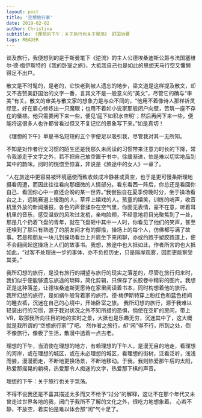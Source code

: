 ```yaml
---
layout: post
title: '空想旅行家'
date: 2019-02-02
author: Christina
subtitle: 《理想的下午：关于旅行也关于晃荡》 舒国治著
tags: READER
---
```


谈及旅行，我便想到的是于斯曼笔下《逆流》的主人公德埃桑迪斯公爵与法国塞维尔·德·梅伊斯特的《我的卧室之旅》，大抵我自己也是如此的思想天马行空又慵懒得足不出户。

散文是不时髦的，是老的，它快老到被人遗忘的地步，梁文道是这样提及散文，却又不吝赞美舒国治的文字一番，言其文不是一般意义的“美文”，尽管它的确与“审美”有关。散文的审美与散文家的想象力是与众不同的，“他用不着像诗人那样祈灵缪思，好在眉心修炼出一只魔眼；也用不着如小说家那般闭户向壁，苦筑一座不存在的蜃楼。他只需要闲下来一些，便见‘庭下如积水空明’；然后再闲下来一些，便能将这很多人也许都曾看过但又不复记忆的景象写下来。”如是真切！

《理想的下午》单是书名短短的五个字便足以吸引我，尽管我对其一无所知。

不知是对作者行文习惯的陌生还是我那久未阅读的习惯带来注意力时长的下降，常令我游走于文字之外，若不把自己放空置于书中，徐缓渐进，怕是难以切实地品到其中的韵味。阅时的恍惚至惊喜，非说是《旅途中的女人》一章了。

“人在旅途中更容易被环境逼使而致收敛成冷静甚或真空，也于是更可慢条斯理地摄看周遭，而因此往往看向那细微的人情部分。看东看西一阵后，你总还是看回你自己、看回你心中一直还企盼的某一世界。”我尝独自在夏季傍晚时分，坐于操场看台之上，远眺赛道上慢跑的人，草坪上嬉戏的人。孩童的嬉笑，训练的哨声，收音机里外放的新闻播报，各色的声音揉杂在空气里，你面无表情，豪不在意，听着耳机里的音乐，感受温软的风吹过发梢，亲吻脸颊，不经意地将目光聚焦到了一处，那是几个扔着飞盘的青年，就在飞盘砸中其中一人时，你看见了他们的笑声，甚至还嗅到了那只有熟透了的朋友间才有的揶揄，操场上的每个人，仿佛都写满了故事。若是和朋友一块儿到操场看台上并肩坐下来闲聊，亦或约跑于塑胶跑道上，便不会翻阅起这操场上人们的故事书。我想，旅途中也大抵如此，作者所言的也大抵如此，“过客不处理进一步的事体，亦不负担历史，只是隔岸观雾，因而更能察受其美。”

我所幻想的旅行，是没有旅行的期望与旅行的现实之落差的，尽管在旅行归来时，我们似乎便能够遗忘旅途的琐碎，简化剪辑，只保存了长胶卷中精彩的图片。我想正是这种落差，让德埃桑迪斯更愿待在家里阅读着书本，同时构想着他的旅行。
我所幻想的旅行，是如蜗牛般背着家的旅行。德·梅伊斯特穿上粉红色和蓝色相间的睡衣裤，沉迷在自己的心境中，开始卧室之旅。
我所幻想的旅行，源于我难以轻装出行的习惯，源于我对状况之外不知所措的恐惧，倘使在空旷的房间，带上VR，取那我所向往目的地的实时之景，大抵也是乐趣无穷，沉迷其中了，这大概就是我所谓的“空想旅行家”了吧。
然作者之旅行，却“闲”得不行，所到之处，倒不像旅行，像极了生活，散漫中透着一点古老。

理想的下午，当消使在理想的地方，有赖理想的下午人，是漫无目的地走，看理想的河岸，或在理想的城区，或在未必理想的城区，看理想的街树，泛看泛听，浅浅而尝，漫漫而走，不断地更换场景，不断地移动。于我，我则热爱那午后的太阳，热爱那摇晃的躺椅，热爱那令人痴迷的文字，热爱那下棋的声音。

理想的下午：关于旅行也关于晃荡。

不得不说我还是不喜其描述太多而又不给予“过分”的解释，这让不在那个年代又未曾走过世界各地的我，闭门于我所不了解的文化之外，很吃力地想象着。
心若不静，不放空，着实怕是难以体会那“闲”气十足了。
    